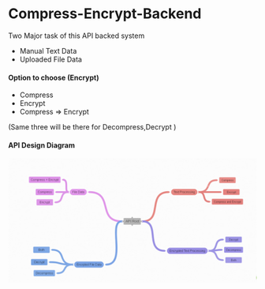 # Compress-Encrypt-Backend

Two Major task of this API backed system

- Manual Text Data
- Uploaded File Data

#### Option to choose (Encrypt)

- Compress
- Encrypt
- Compress => Encrypt

(Same three will be there for Decompress,Decrypt )

#### API Design Diagram
![API Design Diagram](https://github.com/AIMNet-ai/Compress-Encrypt-Backend/blob/master/docs/Tree%20Diagram%20For%20API.png?raw=true)
